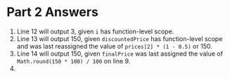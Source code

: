 # Part 2 Answers
1. Line 12 will output 3, given `i` has function-level scope.
2. Line 13 will output 150, given `discountedPrice` has function-level scope and was last reassigned the value of `prices[2] * (1 - 0.5)` or 150.
3. Line 14 will output 150, given `finalPrice` was last assigned the value of `Math.round(150 * 100) / 100` on line 9.
4. 